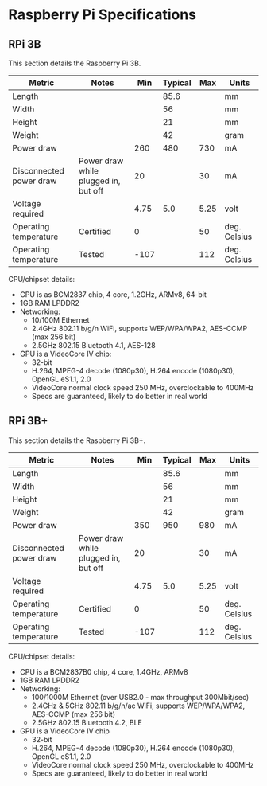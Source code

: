 # Raspberry Pi Specifications

## RPi 3B

This section details the Raspberry Pi 3B.

| Metric | Notes | Min | Typical | Max | Units |
| ------ | ----- | --- | ------- | --- | ----- |
| Length |       |     |   85.6  |     |  mm   |
| Width  |       |     | 56      |     |  mm   |
| Height |       |     | 21      |     |  mm   |
| Weight |       |     | 42      |     |  gram |
| Power draw |   | 260 | 480     | 730 |  mA   |
| Disconnected power draw | Power draw while plugged in, but off | 20  |   | 30  | mA  |
| Voltage required |  | 4.75 | 5.0 | 5.25 | volt  |
| Operating temperature | Certified | 0 |   | 50 | deg. Celsius |
| Operating temperature | Tested | -107  |   | 112 | deg. Celsius |

CPU/chipset details:
 * CPU is as BCM2837 chip, 4 core, 1.2GHz, ARMv8, 64-bit
 * 1GB RAM LPDDR2
 * Networking:
   - 10/100M Ethernet
   - 2.4GHz 802.11 b/g/n WiFi, supports WEP/WPA/WPA2, AES-CCMP (max 256 bit)
   - 2.5GHz 802.15 Bluetooth 4.1, AES-128
 * GPU is a VideoCore IV chip:
   - 32-bit
   - H.264, MPEG-4 decode (1080p30), H.264 encode (1080p30), OpenGL eS1.1, 2.0
   - VideoCore normal clock speed 250 MHz, overclockable to 400MHz
   - Specs are guaranteed, likely to do better in real world

## RPi 3B+

This section details the Raspberry Pi 3B+.

| Metric | Notes | Min | Typical | Max | Units |
| ------ | ----- | --- | ------- | --- | ----- |
| Length |       |     |   85.6  |     |  mm   |
| Width  |       |     | 56      |     |  mm   |
| Height |       |     | 21      |     |  mm   |
| Weight |       |     | 42      |     |  gram |
| Power draw |   | 350 | 950     | 980 |  mA   |
| Disconnected power draw | Power draw while plugged in, but off | 20  |   | 30  | mA  |
| Voltage required |  | 4.75 | 5.0 | 5.25 | volt  |
| Operating temperature | Certified | 0 |   | 50 | deg. Celsius |
| Operating temperature | Tested | -107  |   | 112 | deg. Celsius |

CPU/chipset details:
 * CPU is a BCM2837B0 chip, 4 core, 1.4GHz, ARMv8
 * 1GB RAM LPDDR2
 * Networking:
   - 100/1000M Ethernet (over USB2.0 - max throughput 300Mbit/sec)
   - 2.4GHz & 5GHz 802.11 b/g/n/ac WiFi, supports WEP/WPA/WPA2, AES-CCMP (max 256 bit)
   - 2.5GHz 802.15 Bluetooth 4.2, BLE
 * GPU is a VideoCore IV chip
   - 32-bit
   - H.264, MPEG-4 decode (1080p30), H.264 encode (1080p30), OpenGL eS1.1, 2.0
   - VideoCore normal clock speed 250 MHz, overclockable to 400MHz
   - Specs are guaranteed, likely to do better in real world
